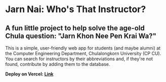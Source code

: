 # Jarn Nai: Who's That Instructor?

## A fun little project to help solve the age-old Chula question: "Jarn Khon Nee Pen Krai Wa?"

This is a simple, user-friendly web app for students (and maybe alumni) at the Computer Engineering Department, Chulalongkorn University (CP CU). You can search for instructors by their abbreviations and, if they're not found, contribute by adding them to the database.

**Deploy on Vercel: [Link](https://jarn-nai.vercel.app/)**
